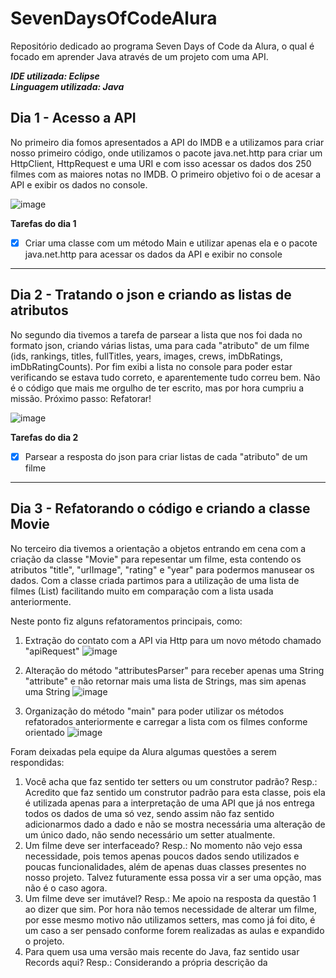 # SevenDaysOfCodeAlura
Repositório dedicado ao programa Seven Days of Code da Alura, o qual é focado em aprender Java através de um projeto com uma API.

**_IDE utilizada: Eclipse_**  
**_Linguagem utilizada: Java_**

## Dia 1 - Acesso a API
No primeiro dia fomos apresentados a API do IMDB e a utilizamos para criar nosso primeiro código, onde utilizamos o pacote java.net.http para criar um HttpClient, HttpRequest e uma URI e com isso acessar os dados dos 250 filmes com as maiores notas no IMDB.
O primeiro objetivo foi o de acesar a API e exibir os dados no console.

![image](https://user-images.githubusercontent.com/100006703/181919617-1cf4d51b-6a50-45e2-b0cf-4e8f70463057.png)

**Tarefas do dia 1**
- [x] Criar uma classe com um método Main e utilizar apenas ela e o pacote java.net.http para acessar os dados da API e exibir no console 
---------------------------------------------------------------------------------------------------------------------------------------------------
## Dia 2 - Tratando o json e criando as listas de atributos
No segundo dia tivemos a tarefa de parsear a lista que nos foi dada no formato json, criando várias listas, uma para cada "atributo" de um filme (ids, rankings, titles, fullTitles, years, images, crews, imDbRatings, imDbRatingCounts). Por fim exibi a lista no console para poder estar verificando se estava tudo correto, e aparentemente tudo correu bem. Não é o código que mais me orgulho de ter escrito, mas por hora cumpriu a missão. 
Próximo passo: Refatorar!

![image](https://user-images.githubusercontent.com/100006703/181933463-57f6cae0-1296-49c6-8d0b-8dcc161d8c13.png)

**Tarefas do dia 2**
- [x] Parsear a resposta do json para criar listas de cada "atributo" de um filme 
---
## Dia 3 - Refatorando o código e criando a classe Movie
No terceiro dia tivemos a orientação a objetos entrando em cena com a criação da classe "Movie" para repesentar um filme, esta contendo os atributos "title", "urlImage", "rating" e "year" para podermos manusear os dados.
Com a classe criada partimos para a utilização de uma lista de filmes (List<Movie>) facilitando muito em comparação com a lista usada anteriormente.

Neste ponto fiz alguns refatoramentos principais, como:

1. Extração do contato com a API via Http para um novo método chamado "apiRequest"
![image](https://user-images.githubusercontent.com/100006703/181936805-a1551654-77e0-427c-b732-324717350c12.png)

2. Alteração do método "attributesParser" para receber apenas uma String "attribute" e não retornar mais uma lista de Strings, mas sim apenas uma String
![image](https://user-images.githubusercontent.com/100006703/181936836-2f6d4ed7-e00f-4ec9-977d-e33263103d25.png)

3. Organização do método "main" para poder utilizar os métodos refatorados anteriormente e carregar a lista com os filmes conforme orientado
![image](https://user-images.githubusercontent.com/100006703/181936868-9a0941cf-f321-4887-bfcc-7eb306690372.png)

Foram deixadas pela equipe da Alura algumas questões a serem respondidas:
 1. Você acha que faz sentido ter setters ou um construtor padrão?
 Resp.: Acredito que faz sentido um construtor padrão para esta classe, pois ela é utilizada apenas para a interpretação de uma API que já nos entrega todos os dados de uma só vez, sendo assim não faz sentido adicionarmos dado a dado e não se mostra necessária uma alteração de um único dado, não sendo necessário um setter atualmente.
 2. Um filme deve ser interfaceado?
 Resp.: No momento não vejo essa necessidade, pois temos apenas poucos dados sendo utilizados e poucas funcionalidades, além de apenas duas classes presentes no nosso projeto. Talvez futuramente essa possa vir a ser uma opção, mas não é o caso agora.
 3. Um filme deve ser imutável?
 Resp.: Me apoio na resposta da questão 1 ao dizer que sim. Por hora não temos necessidade de alterar um filme, por esse mesmo motivo não utilizamos setters, mas como já foi dito, é um caso a ser pensado conforme forem realizadas as aulas e expandido o projeto.
 4. Para quem usa uma versão mais recente do Java, faz sentido usar Records aqui?
 Resp.: Considerando a própria descrição da 

